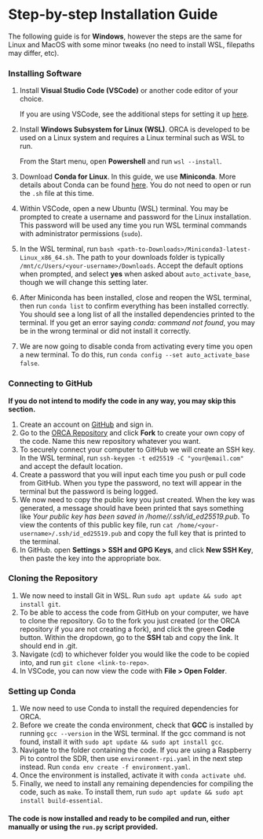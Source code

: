 # Step-by-step Installation Guide
The following guide is for **Windows**, however the steps are the same for Linux and MacOS with some minor tweaks (no need to install WSL, filepaths may differ, etc).
### Installing Software
1. Install **Visual Studio Code (VSCode)** or another code editor of your choice.

   If you are using VSCode, see the additional steps for setting it up [here](vscode.md).
2. Install **Windows Subsystem for Linux (WSL)**. ORCA is developed to be used on a Linux system and requires a Linux terminal such as WSL to run.

    From the Start menu, open **Powershell** and run ```wsl --install```.
3. Download **Conda for Linux**. In this guide, we use **Miniconda**. More details about Conda can be found [here](conda.md). You do not need to open or run the ```.sh``` file at this time.
4. Within VSCode, open a new Ubuntu (WSL) terminal. You may be prompted to create a username and password for the Linux installation. This password will be used any time you run WSL terminal commands with administrator permissions (```sudo```).
5. In the WSL terminal, run `bash <path-to-Downloads>/Miniconda3-latest-Linux_x86_64.sh`. The path to your downloads folder is typically `/mnt/c/Users/<your-username>/Downloads`. Accept the default options when prompted, and select **yes** when asked about `auto_activate_base`, though we will change this setting later.
6. After Miniconda has been installed, close and reopen the WSL terminal, then run `conda list` to confirm everything has been installed correctly. You should see a long list of all the installed dependencies printed to the terminal. If you get an error saying _conda: command not found_, you may be in the wrong terminal or did not install it correctly.
7. We are now going to disable conda from activating every time you open a new terminal. To do this, run `conda config --set auto_activate_base false`.
### Connecting to GitHub
**If you do not intend to modify the code in any way, you may skip this section.**
1. Create an account on [GitHub](https://github.com/signup) and sign in.
2. Go to the [ORCA Repository](https://github.com/radioglaciology/uhd_radar) and click **Fork** to create your own copy of the code. Name this new repository whatever you want.
3. To securely connect your computer to GitHub we will create an SSH key. In the WSL terminal, run `ssh-keygen -t ed25519 -C "your@email.com"` and accept the default location.
4. Create a password that you will input each time you push or pull code from GitHub. When you type the password, no text will appear in the terminal but the password is being logged.
5. We now need to copy the public key you just created. When the key was generated, a message should have been printed that says something like _Your public key has been saved in /home/<your-username>/.ssh/id_ed25519.pub_. To view the contents of this public key file, run `cat /home/<your-username>/.ssh/id_ed25519.pub` and copy the full key that is printed to the terminal.
6. In GitHub. open **Settings > SSH and GPG Keys**, and click **New SSH Key**, then paste the key into the appropriate box.
### Cloning the Repository
1. We now need to install Git in WSL. Run `sudo apt update && sudo apt install git`.
2. To be able to access the code from GitHub on your computer, we have to clone the repository. Go to the fork you just created (or the ORCA repository if you are not creating a fork), and click the green **Code** button. Within the dropdown, go to the **SSH** tab and copy the link. It should end in .git.
3. Navigate (cd) to whichever folder you would like the code to be copied into, and run `git clone <link-to-repo>`.
4. In VSCode, you can now view the code with **File > Open Folder**.
### Setting up Conda
1. We now need to use Conda to install the required dependencies for ORCA.
2. Before we create the conda environment, check that **GCC** is installed by running `gcc --version` in the WSL terminal. If the gcc command is not found, install it with `sudo apt update && sudo apt install gcc`.
3. Navigate to the folder containing the code. If you are using a Raspberry Pi to control the SDR, then use `environment-rpi.yaml` in the next step instead. Run `conda env create -f environment.yaml`.
4. Once the environment is installed, activate it with `conda activate uhd`.
5. Finally, we need to install any remaining dependencies for compiling the code, such as `make`. To install them, run `sudo apt update && sudo apt install build-essential`.

#### **The code is now installed and ready to be compiled and run, either manually or using the `run.py` script provided.**
